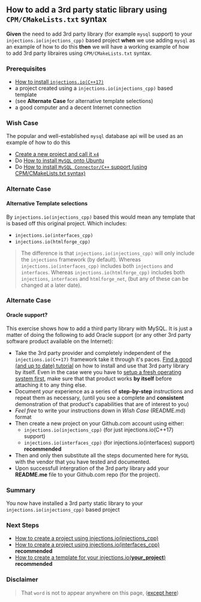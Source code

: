 ## How to add a 3rd party static library using `CPM/CMakeLists.txt` syntax
**Given** the need to add 3rd party library (for example `mysql` support) to your `injections.io(injections_cpp)` based project **when** we use adding `mysql` as an example of how to do this **then** we will have a working example of how to add 3rd party libraires using `CPM/CMakeLists.txt` syntax.

### Prerequisites
 - [How to install `injections.io(C++17)`](https://github.com/perriera/injections)
 - a project created using a `injections.io(injections_cpp)` based template
 - (see **Alternate Case** for alternative template selections)
 - a good computer and a decent Internet connection

### Wish Case
The popular and well-established `mysql` database api will be used as an example of how to do this
- [Create a new project and call it `x4` ](https://github.com/perriera/injections_cpp)
- Do [How to install `MySQL` onto Ubuntu](https://github.com/perriera/for_interfaces/blob/main/db/mysql/README.md)
- Do [How to install `MySQL Connector/C++` support (using CPM/CMakeLists.txt syntax)](https://github.com/perriera/for_interfaces/blob/main/db/mysql/CPP.md)

### Alternate Case
#### Alternative Template selections
By `injections.io(injections_cpp)` based this would mean any template that is based off this original project. Which includes:
-  `injections.io(interfaces_cpp)`
-  `injections.io(htmlforge_cpp)`
> The difference is that `injections.io(injections_cpp)` will only include the `injections` framework (by default). Whereas `injections.io(interfaces_cpp)` includes both `injections` and `interfaces`. Whereas `injections.io(htmlforge_cpp)` includes both `injections`, `interfaces` and `htmlforge_net`, (but any of these can be changed at a later date).

### Alternate Case
#### Oracle support?
This exercise shows how to add a third party library with MySQL. It is just a matter of doing the following to add Oracle support (or any other 3rd party software product available on the Internet):
- Take the 3rd party provider and completely independent of the `injections.io(C++17)` framework take it through it's paces. [Find a good (and up to date) tutorial](https://www.udemy.com/courses/search/?src=ukw&q=how+to+install+oracle) on how to install and use that 3rd party library by itself. Even in the case were you have to [setup a fresh operating system first](https://github.com/perriera/for_interfaces/tree/main/linux), make sure that that product works **by itself** before attaching it to any thing else.
- Document *your* experience as a series of **step-by-step** instructions and repeat them as necessary, (until you see a complete and **consistent** demonstration of that product's capabilities that are of interest to you)
- *Feel free* to write your instructions down in *Wish Case* (README.md) format
- Then create a new project on your Github.com account using either:
    - `injections.io(injections_cpp)` (for just injections.io(C++17) support)
    - `injections.io(interfaces_cpp)` (for injections.io(interfaces) support) **recommended**
- Then and only then substitute all the steps documented here for `MySQL` with the vendor that you have tested and documented.  
- Upon successfull intergration of the 3rd party library add your **README.me** file to your Github.com repo (for the project).


### Summary
You now have installed a 3rd party static library to your `injections.io(injections_cpp)` based project

### Next Steps
 - [How to create a project using injections.io(injections_cpp)](https://github.com/perriera/injections_cpp)
 - [How to create a project using injections.io(interfaces_cpp)](https://github.com/perriera/interfaces_cpp) **recommended**
 - [How to create a template for your injections.io(**your_project**)](https://github.com/perriera/for_interfaces/tree/main/injections/how-to/create-your-own-template) **recommended**

### Disclaimer
> That `word` is not to appear anywhere on this page, ([except here](https://en.wikipedia.org/wiki/Knights_Who_Say_%22Ni!%22))
